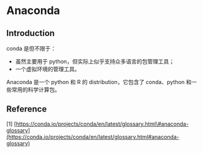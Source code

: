 # Anaconda

## Introduction

conda 是但不限于：

* 虽然主要用于 python，但实际上似乎支持众多语言的包管理工具；
* 一个虚拟环境的管理工具。

Anaconda 是一个 python 和 R 的 distribution，它包含了 conda、python 和一些常用的科学计算包。

## Reference

\[1\] [https://conda.io/projects/conda/en/latest/glossary.html\#anaconda-glossary](https://conda.io/projects/conda/en/latest/glossary.html#anaconda-glossary)

